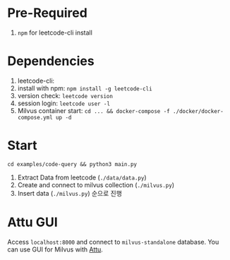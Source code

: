 # Pre-Required
1. `npm` for leetcode-cli install

# Dependencies
1. leetcode-cli:
  1. install with npm: `npm install -g leetcode-cli`
  2. version check: `leetcode version`
  3. session login: `leetcode user -l`
2. Milvus container start: `cd ... && docker-compose -f ./docker/docker-compose.yml up -d`

# Start
`cd examples/code-query && python3 main.py`
1. Extract Data from leetcode (`./data/data.py`)
2. Create and connect to milvus collection (`./milvus.py`)
3. Insert data (`./milvus.py`)
순으로 진행

# Attu GUI
Access `localhost:8000` and connect to `milvus-standalone` database.
You can use GUI for Milvus with [Attu](https://github.com/zilliztech/attu).
